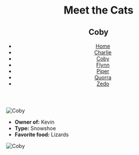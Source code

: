 <!DOCTYPE html>
<html lang="en">
  <head>
    <meta charset="UTF-8" />
    <title>Meet the Cats | Coby</title>
  </head>

  <body>
    <header>
      <h1>Meet the Cats</h1>
      <h2>Coby</h2>
            <nav>
        <ul>
          <li><a href="">Home</a></li>
          <li><a href="black-n-whit/charlie.html">Charlie</a></li>
          <li><a href="tabby/Flynn.html">Coby</a></li>
          <li><a href="egyptian-mau/piper.html">Flynn</a></li>
          <li><a href="tabby/quorra.html">Piper</a></li>
          <li><a href="tabby/quorra.html">Quorra</a></li>
          <li><a href="tux/zedo.html">Zedo</a></li>
        </ul>
      </nav>
    </header>
   <main>
      <img src="" alt="Coby" />
    <ul>
        <li><strong>Owner of:</strong> Kevin</li>
        <li><strong>Type:</strong> Snowshoe</li>
        <li><strong>Favorite food:</strong> Lizards</li>
     </ul>
      <img src="" alt="Coby"
   </main>
  </body>
</html>
